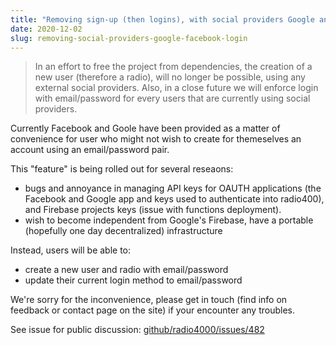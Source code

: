 ```yaml
---
title: "Removing sign-up (then logins), with social providers Google and Facebook"
date: 2020-12-02
slug: removing-social-providers-google-facebook-login
---
```


> In an effort to free the project from dependencies, the creation of
> a new user (therefore a radio), will no longer be possible, using
> any external social providers. Also, in a close future we will
> enforce login with email/password for every users that are currently
> using social providers.


Currently Facebook and Goole have been provided as a matter of
convenience for user who might not wish to create for themeselves an
account using an email/password pair.

This "feature" is being rolled out for several reseaons:

- bugs and annoyance in managing API keys for OAUTH applications (the
  Facebook and Google app and keys used to authenticate into
  radio400), and Firebase projects keys (issue with functions deployment).
- wish to become independent from Google's Firebase, have a portable
  (hopefully one day decentralized) infrastructure
  
Instead, users will be able to:

- create a new user and radio with email/password
- update their current login method to email/password

We're sorry for the inconvenience, please get in touch (find info on
feedback or contact page on the site) if your encounter any troubles.


See issue for public discussion: [github/radio4000/issues/482](https://github.com/internet4000/radio4000/issues/482)
